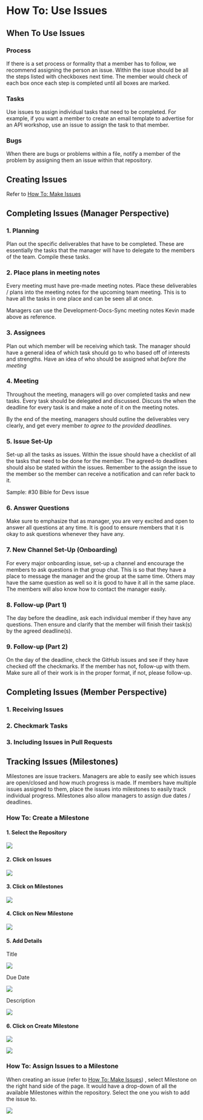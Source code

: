 # How To: Use Issues

## When To Use Issues

### Process

If there is a set process or formality that a member has to follow, we recommend assigning the person an issue. Within the issue should be all the steps listed with checkboxes next time. The member would check of each box once each step is completed until all boxes are marked. 

### Tasks

Use issues to assign individual tasks that need to be completed. For example, if you want a member to create an email template to advertise for an API workshop, use an issue to assign the task to that member. 

### Bugs

When there are bugs or problems within a file, notify a member of the problem by assigning them an issue within that repository. 

## Creating Issues

Refer to [How To: Make Issues](how-to-make-issues.md)

## Completing Issues \(Manager Perspective\)

### 1. Planning 

Plan out the specific deliverables that have to be completed. These are essentially the tasks that the manager will have to delegate to the members of the team. Compile these tasks. 

### 2. Place plans in meeting notes 

Every meeting must have pre-made meeting notes. Place these deliverables / plans into the meeting notes for the upcoming team meeting. This is to have all the tasks in one place and can be seen all at once. 

Managers can use the Development-Docs-Sync meeting notes Kevin made above as reference.

### 3. Assignees

Plan out which member will be receiving which task. The manager should have a general idea of which task should go to who based off of interests and strengths. Have an idea of who should be assigned what _before the meeting_

### 4. Meeting

Throughout the meeting, managers will go over completed tasks and new tasks. Every task should be delegated and discussed. Discuss the when the deadline for every task is and make a note of it on the meeting notes. 

By the end of the meeting, managers should outline the deliverables very clearly, and get every member _to agree to the provided deadlines._ 

### 5. Issue Set-Up

Set-up all the tasks as issues. Within the issue should have a checklist of all the tasks that need to be done for the member. The agreed-to deadlines should also be stated within the issues. Remember to the assign the issue to the member so the member can receive a notification and can refer back to it. 

Sample: \#30 Bible for Devs issue 

### 6. Answer Questions

Make sure to emphasize that as manager, you are very excited and open to answer all questions at any time. It is good to ensure members that it is okay to ask questions whenever they have any. 

### 7. New Channel Set-Up \(Onboarding\)

For every major onboarding issue, set-up a channel and encourage the members to ask questions in that group chat. This is so that they have a place to message the manager and the group at the same time. Others may have the same question as well so it is good to have it all in the same place. The members will also know how to contact the manager easily. 

### 8. Follow-up \(Part 1\)

The day before the deadline, ask each individual member if they have any questions. Then ensure and clarify that the member will finish their task\(s\) by the agreed deadline\(s\). 

### 9. Follow-up \(Part 2\)

On the day of the deadline, check the GitHub issues and see if they have checked off the checkmarks. If the member has not, follow-up with them. Make sure all of their work is in the proper format, if not, please follow-up. 

## Completing Issues \(Member Perspective\)

### 1. Receiving Issues

### 2. Checkmark Tasks

### 3. Including Issues in Pull Requests

## Tracking Issues \(Milestones\)

Milestones are issue trackers. Managers are able to easily see which issues are open/closed and how much progress is made. If members have multiple issues assigned to them, place the issues into milestones to easily track individual progress. Milestones also allow managers to assign due dates / deadlines.

### How To: Create a Milestone

#### 1. Select the Repository

![](../../.gitbook/assets/screen-shot-2020-04-04-at-7.03.19-pm.png)

#### 2. Click on Issues

![](../../.gitbook/assets/screen-shot-2020-04-04-at-7.03.25-pm.png)

#### 3. Click on Milestones

![](../../.gitbook/assets/screen-shot-2020-04-04-at-7.03.29-pm.png)

#### 4. Click on New Milestone

![](../../.gitbook/assets/screen-shot-2020-04-04-at-7.03.33-pm.png)

#### 5. Add Details 

Title

![](../../.gitbook/assets/screen-shot-2020-04-04-at-7.03.54-pm.png)

Due Date

![](../../.gitbook/assets/screen-shot-2020-04-04-at-7.04.05-pm.png)

Description

![](../../.gitbook/assets/screen-shot-2020-04-04-at-7.04.25-pm.png)

#### 6. Click on Create Milestone

![](../../.gitbook/assets/screen-shot-2020-04-04-at-8.13.44-pm.png)

![](../../.gitbook/assets/screen-shot-2020-04-04-at-7.04.31-pm.png)

### How To: Assign Issues to a Milestone

When creating an issue \(refer to [How To: Make Issues](how-to-make-issues.md)\) , select Milestone on the right hand side of the page. It would have a drop-down of all the available Milestones within the repository. Select the one you wish to add the issue to. 

![](../../.gitbook/assets/screen-shot-2020-04-04-at-8.16.51-pm.png)


